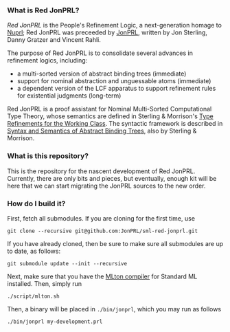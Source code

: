 ### What is Red JonPRL?

*Red JonPRL* is the People's Refinement Logic, a next-generation homage
to [Nuprl](http://www.nuprl.org); Red JonPRL was preceeded by
[JonPRL](http://www.github.com/jonsterling/jonprl), written by Jon Sterling,
Danny Gratzer and Vincent Rahli.

The purpose of Red JonPRL is to consolidate several advances in refinement logics,
including:

- a multi-sorted version of abstract binding trees (immediate)
- support for nominal abstraction and unguessable atoms (immediate)
- a dependent version of the LCF apparatus to support refinement rules
  for existential judgments (long-term)

Red JonPRL is a proof assistant for Nominal Multi-Sorted Computational Type Theory,
whose semantics are defined in Sterling & Morrison's
[Type Refinements for the Working Class](https://github.com/jonsterling/type-refinements-for-the-working-class). The syntactic framework is described in
[Syntax and Semantics of Abstract Binding Trees](https://github.com/jonsterling/syntax-and-semantics-of-abts),
also by Sterling & Morrison.

### What is this repository?

This is the repository for the nascent development of Red JonPRL. Currently, there are
only bits and pieces, but eventually, enough kit will be here that we can start migrating
the JonPRL sources to the new order.

### How do I build it?

First, fetch all submodules. If you are cloning for the first time, use

    git clone --recursive git@github.com:JonPRL/sml-red-jonprl.git

If you have already cloned, then be sure to make sure all submodules are up to date,
as follows:

    git submodule update --init --recursive

Next, make sure that you have the [MLton compiler](http://mlton.org/) for Standard
ML installed. Then, simply run

    ./script/mlton.sh

Then, a binary will be placed in `./bin/jonprl`, which you may run as
follows

    ./bin/jonprl my-development.prl
